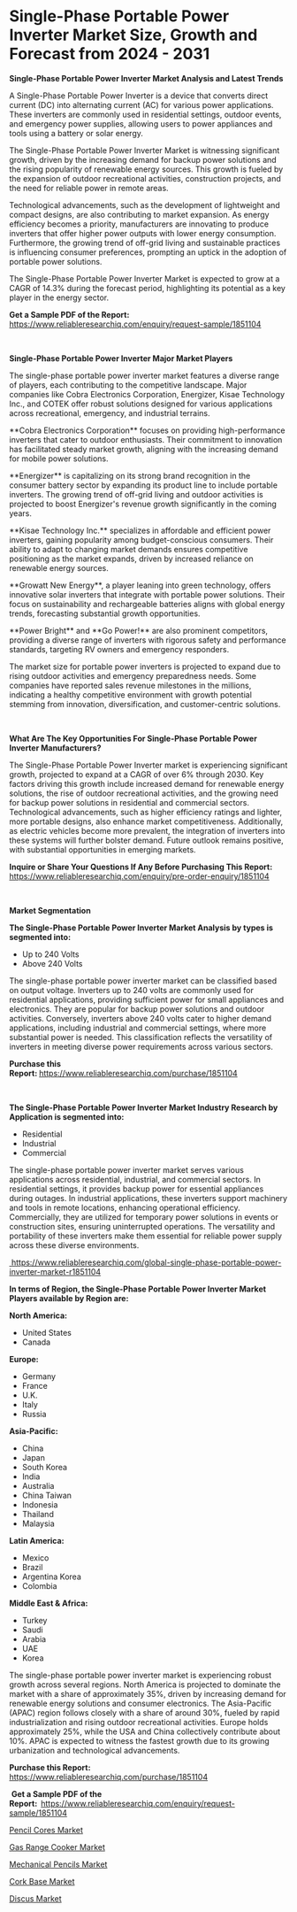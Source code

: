 <p><h1>Single-Phase Portable Power Inverter Market Size, Growth and Forecast from 2024 - 2031</h1></p><p><strong>Single-Phase Portable Power Inverter Market Analysis and Latest Trends</strong></p>
<p><p>A Single-Phase Portable Power Inverter is a device that converts direct current (DC) into alternating current (AC) for various power applications. These inverters are commonly used in residential settings, outdoor events, and emergency power supplies, allowing users to power appliances and tools using a battery or solar energy.</p><p>The Single-Phase Portable Power Inverter Market is witnessing significant growth, driven by the increasing demand for backup power solutions and the rising popularity of renewable energy sources. This growth is fueled by the expansion of outdoor recreational activities, construction projects, and the need for reliable power in remote areas.</p><p>Technological advancements, such as the development of lightweight and compact designs, are also contributing to market expansion. As energy efficiency becomes a priority, manufacturers are innovating to produce inverters that offer higher power outputs with lower energy consumption. Furthermore, the growing trend of off-grid living and sustainable practices is influencing consumer preferences, prompting an uptick in the adoption of portable power solutions.</p><p>The Single-Phase Portable Power Inverter Market is expected to grow at a CAGR of 14.3% during the forecast period, highlighting its potential as a key player in the energy sector.</p></p>
<p><strong>Get a Sample PDF of the Report:&nbsp;</strong> <a href="https://www.reliableresearchiq.com/enquiry/request-sample/1851104?utm_campaign=1563&utm_medium=2&utm_source=Github&utm_content=ia&utm_term=18102024&utm_id=single-phase-portable-power-inverter">https://www.reliableresearchiq.com/enquiry/request-sample/1851104</a></p>
<p>&nbsp;</p>
<p><strong>Single-Phase Portable Power Inverter Major Market Players</strong></p>
<p><p>The single-phase portable power inverter market features a diverse range of players, each contributing to the competitive landscape. Major companies like Cobra Electronics Corporation, Energizer, Kisae Technology Inc., and COTEK offer robust solutions designed for various applications across recreational, emergency, and industrial terrains. </p><p>**Cobra Electronics Corporation** focuses on providing high-performance inverters that cater to outdoor enthusiasts. Their commitment to innovation has facilitated steady market growth, aligning with the increasing demand for mobile power solutions.</p><p>**Energizer** is capitalizing on its strong brand recognition in the consumer battery sector by expanding its product line to include portable inverters. The growing trend of off-grid living and outdoor activities is projected to boost Energizer's revenue growth significantly in the coming years.</p><p>**Kisae Technology Inc.** specializes in affordable and efficient power inverters, gaining popularity among budget-conscious consumers. Their ability to adapt to changing market demands ensures competitive positioning as the market expands, driven by increased reliance on renewable energy sources.</p><p>**Growatt New Energy**, a player leaning into green technology, offers innovative solar inverters that integrate with portable power solutions. Their focus on sustainability and rechargeable batteries aligns with global energy trends, forecasting substantial growth opportunities.</p><p>**Power Bright** and **Go Power!** are also prominent competitors, providing a diverse range of inverters with rigorous safety and performance standards, targeting RV owners and emergency responders.</p><p>The market size for portable power inverters is projected to expand due to rising outdoor activities and emergency preparedness needs. Some companies have reported sales revenue milestones in the millions, indicating a healthy competitive environment with growth potential stemming from innovation, diversification, and customer-centric solutions.</p></p>
<p>&nbsp;</p>
<p><strong>What Are The Key Opportunities For Single-Phase Portable Power Inverter Manufacturers?</strong></p>
<p><p>The Single-Phase Portable Power Inverter market is experiencing significant growth, projected to expand at a CAGR of over 6% through 2030. Key factors driving this growth include increased demand for renewable energy solutions, the rise of outdoor recreational activities, and the growing need for backup power solutions in residential and commercial sectors. Technological advancements, such as higher efficiency ratings and lighter, more portable designs, also enhance market competitiveness. Additionally, as electric vehicles become more prevalent, the integration of inverters into these systems will further bolster demand. Future outlook remains positive, with substantial opportunities in emerging markets.</p></p>
<p><strong>Inquire or Share Your Questions If Any Before Purchasing This Report:</strong> <a href="https://www.reliableresearchiq.com/enquiry/pre-order-enquiry/1851104?utm_campaign=1563&utm_medium=2&utm_source=Github&utm_content=ia&utm_term=18102024&utm_id=single-phase-portable-power-inverter">https://www.reliableresearchiq.com/enquiry/pre-order-enquiry/1851104</a></p>
<p>&nbsp;</p>
<p><strong>Market Segmentation</strong></p>
<p><strong>The Single-Phase Portable Power Inverter Market Analysis by types is segmented into:</strong></p>
<p><ul><li>Up to 240 Volts</li><li>Above 240 Volts</li></ul></p>
<p><p>The single-phase portable power inverter market can be classified based on output voltage. Inverters up to 240 volts are commonly used for residential applications, providing sufficient power for small appliances and electronics. They are popular for backup power solutions and outdoor activities. Conversely, inverters above 240 volts cater to higher demand applications, including industrial and commercial settings, where more substantial power is needed. This classification reflects the versatility of inverters in meeting diverse power requirements across various sectors.</p></p>
<p><strong>Purchase this Report:&nbsp;</strong><a href="https://www.reliableresearchiq.com/purchase/1851104?utm_campaign=1563&utm_medium=2&utm_source=Github&utm_content=ia&utm_term=18102024&utm_id=single-phase-portable-power-inverter">https://www.reliableresearchiq.com/purchase/1851104</a></p>
<p>&nbsp;</p>
<p><strong>The Single-Phase Portable Power Inverter Market Industry Research by Application is segmented into:</strong></p>
<p><ul><li>Residential</li><li>Industrial</li><li>Commercial</li></ul></p>
<p><p>The single-phase portable power inverter market serves various applications across residential, industrial, and commercial sectors. In residential settings, it provides backup power for essential appliances during outages. In industrial applications, these inverters support machinery and tools in remote locations, enhancing operational efficiency. Commercially, they are utilized for temporary power solutions in events or construction sites, ensuring uninterrupted operations. The versatility and portability of these inverters make them essential for reliable power supply across these diverse environments.</p></p>
<p><a href="https://www.reliableresearchiq.com/global-single-phase-portable-power-inverter-market-r1851104?utm_campaign=1563&utm_medium=2&utm_source=Github&utm_content=ia&utm_term=18102024&utm_id=single-phase-portable-power-inverter">&nbsp;https://www.reliableresearchiq.com/global-single-phase-portable-power-inverter-market-r1851104</a></p>
<p><strong>In terms of Region, the Single-Phase Portable Power Inverter Market Players available by Region are:</strong></p>
<p>
    <p> <strong> North America: </strong>
        <ul>
            <li>United States</li>
            <li>Canada</li>
        </ul>
        </p> 
    <p> <strong> Europe: </strong>
        <ul>
            <li>Germany</li>
            <li>France</li>
            <li>U.K.</li>
            <li>Italy</li>
            <li>Russia</li>
        </ul>
        </p> 
    <p> <strong> Asia-Pacific: </strong>
        <ul>
            <li>China</li>
            <li>Japan</li>
            <li>South Korea</li>
            <li>India</li>
            <li>Australia</li>
            <li>China Taiwan</li>
            <li>Indonesia</li>
            <li>Thailand</li>
            <li>Malaysia</li>
        </ul>
        </p> 
    <p> <strong> Latin America: </strong>
        <ul>
            <li>Mexico</li>
            <li>Brazil</li>
            <li>Argentina Korea</li>
            <li>Colombia</li>
        </ul>
        </p> 
    <p> <strong> Middle East & Africa: </strong>
        <ul>
            <li>Turkey</li>
            <li>Saudi</li>
            <li>Arabia</li>
            <li>UAE</li>
            <li>Korea</li>
        </ul>
    </p>
    </p>
<p><p>The single-phase portable power inverter market is experiencing robust growth across several regions. North America is projected to dominate the market with a share of approximately 35%, driven by increasing demand for renewable energy solutions and consumer electronics. The Asia-Pacific (APAC) region follows closely with a share of around 30%, fueled by rapid industrialization and rising outdoor recreational activities. Europe holds approximately 25%, while the USA and China collectively contribute about 10%. APAC is expected to witness the fastest growth due to its growing urbanization and technological advancements.</p></p>
<p><strong>Purchase this Report: </strong><a href="https://www.reliableresearchiq.com/purchase/1851104?utm_campaign=1563&utm_medium=2&utm_source=Github&utm_content=ia&utm_term=18102024&utm_id=single-phase-portable-power-inverter">https://www.reliableresearchiq.com/purchase/1851104</a></p>
<p>&nbsp;<strong>Get a Sample PDF of the Report:&nbsp;&nbsp;</strong><a href="https://www.reliableresearchiq.com/enquiry/request-sample/1851104?utm_campaign=1563&utm_medium=2&utm_source=Github&utm_content=ia&utm_term=18102024&utm_id=single-phase-portable-power-inverter">https://www.reliableresearchiq.com/enquiry/request-sample/1851104</a></p>
<p><strong></strong></p>
<p><p><a href="https://www.linkedin.com/pulse/key-drivers-pencil-cores-market-trends-future-outlook-2024-2031-t5njc?utm_campaign=1563&utm_medium=2&utm_source=Github&utm_content=ia&utm_term=18102024&utm_id=single-phase-portable-power-inverter">Pencil Cores Market</a></p><p><a href="https://www.linkedin.com/pulse/global-gas-range-cooker-market-focus-product-type-single-jvmge?utm_campaign=1563&utm_medium=2&utm_source=Github&utm_content=ia&utm_term=18102024&utm_id=single-phase-portable-power-inverter">Gas Range Cooker Market</a></p><p><a href="https://www.linkedin.com/pulse/navigating-global-mechanical-pencils-market-from-trends-strategy-ahlic?utm_campaign=1563&utm_medium=2&utm_source=Github&utm_content=ia&utm_term=18102024&utm_id=single-phase-portable-power-inverter">Mechanical Pencils Market</a></p><p><a href="https://www.linkedin.com/pulse/analyzing-global-cork-base-market-growth-prospects-future-xcemc?utm_campaign=1563&utm_medium=2&utm_source=Github&utm_content=ia&utm_term=18102024&utm_id=single-phase-portable-power-inverter">Cork Base Market</a></p><p><a href="https://www.linkedin.com/pulse/in-depth-discus-market-review-size-share-107cagr-growth-7tqte?utm_campaign=1563&utm_medium=2&utm_source=Github&utm_content=ia&utm_term=18102024&utm_id=single-phase-portable-power-inverter">Discus Market</a></p></p>